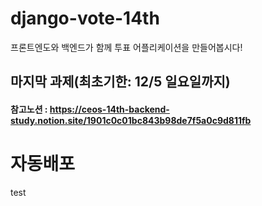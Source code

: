 # django-vote-14th
프론트엔도와 백엔드가 함께 투표 어플리케이션을 만들어봅시다!

## 마지막 과제(최초기한: 12/5 일요일까지)
#### 참고노션 : https://ceos-14th-backend-study.notion.site/1901c0c01bc843b98de7f5a0c9d811fb

# 자동배포
test